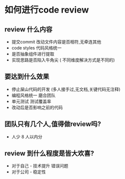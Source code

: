 # 如何进行code review 

## review 什么内容
* 提交commit 改动文件内容是否相符,无牵连其他
* code styles  代码风格统一
* 是否抽象组件进行提取 
* 实现思路是否陷入牛角尖 ( 不同维度解决方式是不同的)

## 要达到什么效果
* 停止屎山代码的开发 (多人接手过,无文档,关键代码无注释)
* 编程风格统一 磨合团队
* 单元测试 测试覆盖率
* 改动后是否影响之前的代码

## 团队只有几个人,值得做review吗? 
* 人少 8 人以内分

## review 到什么程度是皆大欢喜? 
* 对于自己 - 技术提升 错误问题
* 对于公司 - 稳定性 